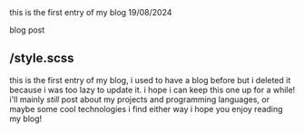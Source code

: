 <meta>
  <title>hello blog!</title>
  <description>this is the first entry of my blog</description>
  <date>19/08/2024</date>

  <type>blog post</type>

  <use-style>/style.scss</use-style>
</meta>
---
this is the first entry of my blog, i used to have a blog before but i deleted it because i was too lazy to update it. i hope i can keep this one up for a while! i'll mainly *still* post about my projects and programming languages, or maybe some cool technologies i find either way i hope you enjoy reading my blog!
<!-- aHR0cHM6Ly92YXVsdC50aGlubGlxdWlkLmRldg== -->